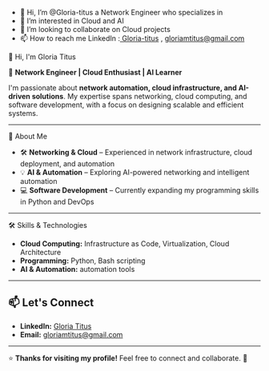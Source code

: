 - 👋 Hi, I’m @Gloria-titus a Network Engineer who specializes in 
- 👀 I’m interested in Cloud and AI
- 💞️ I’m looking to collaborate on Cloud projects
- 📫 How to reach me LinkedIn :[ Gloria-titus](https://www.linkedin.com/in/gloria-titus) , gloriamtitus@gmail.com


<!---
Gloria-titus/Gloria-titus is a ✨ special ✨ repository because its `README.md` (this file) appears on your GitHub profile.
You can click the Preview link to take a look at your changes.
--->
 👋 Hi, I'm Gloria Titus  

🚀 **Network Engineer | Cloud Enthusiast | AI Learner**  

I'm passionate about **network automation, cloud infrastructure, and AI-driven solutions**. My expertise spans networking, cloud computing, and software development, with a focus on designing scalable and efficient systems.  

---

 🔹 About Me  
- 🛠 **Networking & Cloud** – Experienced in network infrastructure, cloud deployment, and automation  
- 💡 **AI & Automation** – Exploring AI-powered networking and intelligent automation  
- 💻 **Software Development** – Currently expanding my programming skills in Python and DevOps 

---

 🛠️ Skills & Technologies   
- **Cloud Computing:** Infrastructure as Code, Virtualization, Cloud Architecture  
- **Programming:** Python, Bash scripting  
- **AI & Automation:** automation tools  

---

## 📫 Let's Connect   
- **LinkedIn:** [Gloria Titus](https://www.linkedin.com/in/gloria-titus/)  
- **Email:** gloriamtitus@gmail.com  

---

⭐ **Thanks for visiting my profile!** Feel free to connect and collaborate. 🚀  
